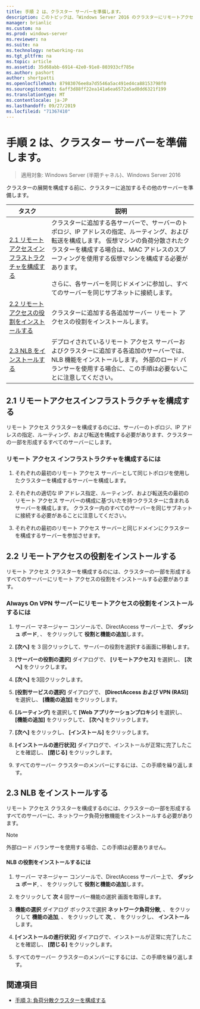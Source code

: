 ```yaml
---
title: 手順 2 は、クラスター サーバーを準備します。
description: このトピックは、「Windows Server 2016 のクラスターにリモートアクセスを展開する」の一部です。
manager: brianlic
ms.custom: na
ms.prod: windows-server
ms.reviewer: na
ms.suite: na
ms.technology: networking-ras
ms.tgt_pltfrm: na
ms.topic: article
ms.assetid: 35d68abb-6914-42e0-91e8-803933cf785e
ms.author: pashort
author: shortpatti
ms.openlocfilehash: 87983076ee8a7d5546a5ac491ed4ca88153798f0
ms.sourcegitcommit: 6aff3d88ff22ea141a6ea6572a5ad8dd6321f199
ms.translationtype: MT
ms.contentlocale: ja-JP
ms.lasthandoff: 09/27/2019
ms.locfileid: "71367410"
---
```

# <a name="step-2-prepare-cluster-servers"></a>手順 2 は、クラスター サーバーを準備します。

>適用対象: Windows Server (半期チャネル)、Windows Server 2016

クラスターの展開を構成する前に、クラスターに追加するその他のサーバーを準備します。  
  
|タスク|説明|  
|----|--------|  
|[2.1 リモートアクセスインフラストラクチャを構成する](#BKMK_config)|クラスターに追加する各サーバーで、サーバーのトポロジ、IP アドレスの指定、ルーティング、および転送を構成します。 仮想マシンの負荷分散されたクラスターを構成する場合は、MAC アドレスのスプーフィングを使用する仮想マシンを構成する必要があります。<br /><br />さらに、各サーバーを同じドメインに参加し、すべてのサーバーを同じサブネットに接続します。|  
|[2.2 リモートアクセスの役割をインストールする](#BKMK_Install)|クラスターに追加する各追加サーバー リモート アクセスの役割をインストールします。|  
|[2.3 NLB をインストールする](#BKMK_NLB)|デプロイされているリモート アクセス サーバーおよびクラスターに追加する各追加のサーバーでは、NLB 機能をインストールします。 外部のロード バランサーを使用する場合に、この手順は必要ないことに注意してください。|  
  
## <a name="BKMK_config"></a>2.1 リモートアクセスインフラストラクチャを構成する  
リモート アクセス クラスターを構成するのには、サーバーのトポロジ、IP アドレスの指定、ルーティング、および転送を構成する必要があります、クラスターの一部を形成するすべてのサーバーにします。  
  
### <a name="to-configure-the-remote-access-infrastructure"></a>リモート アクセス インフラストラクチャを構成するには  
  
1.  それぞれの最初のリモート アクセス サーバーとして同じトポロジを使用したクラスターを構成するサーバーを構成します。  
  
2.  それぞれの適切な IP アドレス指定、ルーティング、および転送先の最初のリモート アクセス サーバーの構成に基づいたを持つクラスターに含まれるサーバーを構成します。 クラスター内のすべてのサーバーを同じサブネットに接続する必要があることに注意してください。  
  
3.  それぞれの最初のリモート アクセス サーバーと同じドメインにクラスターを構成するサーバーを参加させます。  
  
## <a name="BKMK_Install"></a>2.2 リモートアクセスの役割をインストールする  
リモート アクセス クラスターを構成するのには、クラスターの一部を形成するすべてのサーバーにリモート アクセスの役割をインストールする必要があります。  
  
### <a name="to-install-the-remote-access-role-on-always-on-vpn-servers"></a>Always On VPN サーバーにリモートアクセスの役割をインストールするには  
  
1.  サーバー マネージャー コンソールで、DirectAccess サーバー上で、 **ダッシュ ボード**, 、 をクリックして **役割と機能の追加**します。  
  
2.  **[次へ]** を 3 回クリックして、サーバーの役割を選択する画面に移動します。  
  
3.  **[サーバーの役割の選択]** ダイアログで、 **[リモートアクセス]** を選択し、 **[次へ]** をクリックします。  
  
4.  **[次へ]** を3回クリックします。  
  
5.  **[役割サービスの選択]** ダイアログで、 **[DirectAccess および VPN (RAS)]** を選択し、 **[機能の追加]** をクリックします。  
  
6.  **[ルーティング]** を選択して **[Web アプリケーションプロキシ]** を選択し、 **[機能の追加]** をクリックして、 **[次へ]** をクリックします。  
  
7. **[次へ]** をクリックし、 **[インストール]** をクリックします。  
  
8.  **[インストールの進行状況]** ダイアログで、インストールが正常に完了したことを確認し、 **[閉じる]** をクリックします。  
  
9.  すべてのサーバー クラスターのメンバーにするには、この手順を繰り返します。  
  
## <a name="BKMK_NLB"></a>2.3 NLB をインストールする  
リモート アクセス クラスターを構成するのには、クラスターの一部を形成するすべてのサーバーに、ネットワーク負荷分散機能をインストールする必要があります。  
  
> [!NOTE]  
> 外部ロード バランサーを使用する場合、この手順は必要ありません。  
  
#### <a name="to-install-the-nlb-role"></a>NLB の役割をインストールするには  
  
1.  サーバー マネージャー コンソールで、DirectAccess サーバー上で、 **ダッシュ ボード**, 、 をクリックして **役割と機能の追加**します。  
  
2.  をクリックして **次** 4 回サーバー機能の選択 画面を取得します。  
  
3.  **機能の選択**  ダイアログ ボックスで選択 **ネットワーク負荷分散**, 、 をクリックして **機能の追加**, 、 をクリックして **次**, 、 をクリックし、 **インストール**します。  
  
4.  **[インストールの進行状況]** ダイアログで、インストールが正常に完了したことを確認し、 **[閉じる]** をクリックします。  
  
5.  すべてのサーバー クラスターのメンバーにするには、この手順を繰り返します。  
  
## <a name="BKMK_Links"></a>関連項目  
  
-   [手順 3: 負荷分散クラスターを構成する](Step-3-Configure-a-Load-Balanced-Cluster.md)  
  


